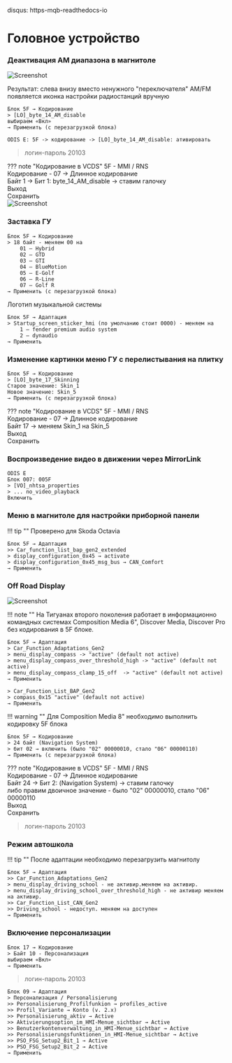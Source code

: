 disqus: https-mqb-readthedocs-io
# Головное устройство

### Деактивация AM диапазона в магнитоле

![Screenshot](../images/fm.jpg)

Результат: слева внизу вместо ненужного "переключателя" AM/FM появляется иконка настройки радиостанций вручную

```
Блок 5F → Кодирование
> [LO]_byte_14_AM_disable
выбираем «Вкл»
→ Применить (с перезагрузкой блока)
```

```
ODIS E: 5F -> кодирование -> [LO]_byte_14_AM_disable: ативировать
```

> логин-пароль 20103

??? note "Кодирование в VCDS"
    5F - MMI / RNS  
    Кодирование - 07 → Длинное кодирование  
    Байт 1 → Бит 1: byte_14_AM_disable  → ставим галочку  
    Выход  
    Сохранить  
    ![Screenshot](../images/am_radio.jpg) 

### Заставка ГУ

    Блок 5F → Кодирование
    > 18 байт - меняем 00 на
        01 — Hybrid
        02 — GTD
        03 — GTI
        04 — BlueMotion
        05 — E-Golf
        06 — R-Line
        07 — Golf R
    → Применить (с перезагрузкой блока)

Логотип музыкальной системы

    Блок 5F → Адаптация
    > Startup_screen_sticker_hmi (по умолчанию стоит 0000) - меняем на
        1 — fender premium audio system
        2 — dynaudio
    → Применить 

### Изменение картинки меню ГУ с перелистывания на плитку

	Блок 5F → Кодирование
    > [LO]_byte_17_Skinning
    Старое значение: Skin_1
    Новое значение: Skin_5
    → Применить (с перезагрузкой блока)
    
??? note "Кодирование в VCDS"
    5F - MMI / RNS  
    Кодирование - 07 → Длинное кодирование  
    Байт 17 → меняем Skin_1 на Skin_5  
    Выход  
    Сохранить  

### Воспроизведение видео в движении через MirrorLink

    ODIS E
    Блок 007: 005F
    > [VO]_nhtsa_properties
    > ... no_video_playback
    Включить
    
### Меню в магнитоле для настройки приборной панели

!!! tip ""
    Проверено для Skoda Octavia

    Блок 5F → Адаптация
    >> Car_function_list_bap_gen2_extended
    > display_configuration_0x45 → activate
    > display_configuration_0x45_msg_bus → CAN_Comfort
    → Применить 
    
### Off Road Display

![Screenshot](../images/offroad.jpg)
    
!!! note ""
    На Тигуанах второго поколения работает в информационно командных системах Composition Media 6", Discover Media, Discover Pro без кодирования в 5F блоке.  

```
Блок 5F → Адаптация
> Car_Function_Adaptations_Gen2
> menu_display_compass -> "active" (default not active)
> menu_display_compass_over_threshold_high -> "active" (default not active) 
> menu_display_compass_clamp_15_off  -> "active" (default not active)
→ Применить  
  
> Car_Function_List_BAP_Gen2
> compass_0x15 "active" (default not active)
→ Применить 
``` 

!!! warning ""
    Для Composition Media 8" необходимо выполнить кодировку 5F блока
```
Блок 5F → Кодирование
> 24 байт (Navigation System)
> бит 02 → включить (было "02" 00000010, стало "06" 00000110)
→ Применить (с перезагрузкой блока)
```
    
??? note "Кодирование в VCDS"
    5F - MMI / RNS  
    Кодирование - 07 → Длинное кодирование  
    Байт 24 → Бит 2: (Navigation System) → ставим галочку  
    либо правим двоичное значение - было "02" 00000010, стало "06" 00000110  
    Выход  
    Сохранить  
    
> логин-пароль 20103 

### Режим автошкола

!!! tip ""
    После адаптации необходимо перезагрузить магнитолу
    
```
Блок 5F → Адаптация
>> Car_Function_Adaptations_Gen2
> menu_display_driving_school - не активир.меняем на активир.
> menu_display_driving_school_over_threshold_high - не активир меняем на активир.
>> Car_Function_List_CAN_Gen2
>> Driving_school - недоступ. меняем на доступен
→ Применить
```

### Включение персонализации

```
Блок 17 → Кодирование  
> Байт 10 - Персонализация
выбираем «Вкл»
→ Применить
```

> логин-пароль 20103

```
Блок 09 → Адаптация
> Персонализация / Personalisierung
>> Personalisierung_Profilfunkion → profiles_active
>> Profil_Variante → Konto (v. 2.x)
>> Personalisierung_aktiv → Active
>> Aktivierungsoption_im_HMI-Menue_sichtbar → Active
>> Benutzerkontenverwaltung_in_HMI-Menue_sichtbar → Active
>> Personalisierungsfunktionen_in_HMI-Menue_sichtbar → Active
>> PSO_FSG_Setup2_Bit_1 → Active
>> PSO_FSG_Setup2_Bit_2 → Active
→ Применить
```